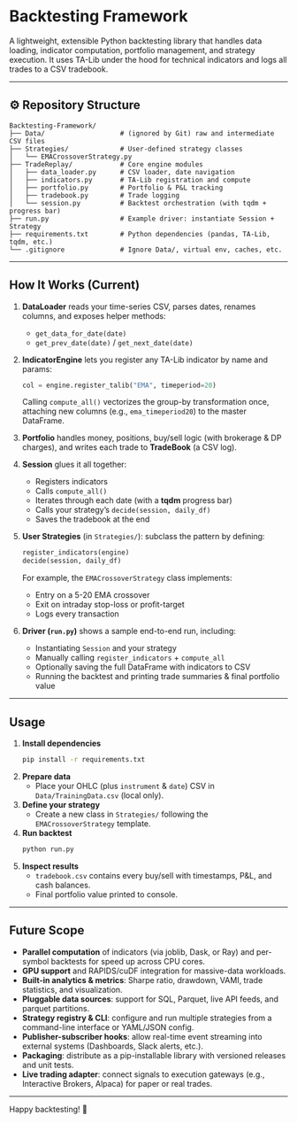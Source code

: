 # Backtesting Framework

A lightweight, extensible Python backtesting library that handles data loading, indicator computation, portfolio management, and strategy execution. It uses TA-Lib under the hood for technical indicators and logs all trades to a CSV tradebook.

---

## ⚙️ Repository Structure

```text
Backtesting-Framework/
├── Data/                   # (ignored by Git) raw and intermediate CSV files
├── Strategies/             # User-defined strategy classes
│   └── EMACrossoverStrategy.py
├── TradeReplay/            # Core engine modules
│   ├── data_loader.py      # CSV loader, date navigation
│   ├── indicators.py       # TA-Lib registration and compute
│   ├── portfolio.py        # Portfolio & P&L tracking
│   ├── tradebook.py        # Trade logging
│   └── session.py          # Backtest orchestration (with tqdm + progress bar)
├── run.py                  # Example driver: instantiate Session + Strategy
├── requirements.txt        # Python dependencies (pandas, TA-Lib, tqdm, etc.)
└── .gitignore              # Ignore Data/, virtual env, caches, etc.
```

---

##  How It Works (Current)

1. **DataLoader** reads your time-series CSV, parses dates, renames columns, and exposes helper methods:
   - `get_data_for_date(date)`
   - `get_prev_date(date)` / `get_next_date(date)`

2. **IndicatorEngine** lets you register any TA-Lib indicator by name and params:
   ```python
   col = engine.register_talib("EMA", timeperiod=20)
   ```
   Calling `compute_all()` vectorizes the group-by transformation once, attaching new columns (e.g., `ema_timeperiod20`) to the master DataFrame.

3. **Portfolio** handles money, positions, buy/sell logic (with brokerage & DP charges), and writes each trade to **TradeBook** (a CSV log).

4. **Session** glues it all together:
   - Registers indicators
   - Calls `compute_all()`
   - Iterates through each date (with a **tqdm** progress bar)
   - Calls your strategy’s `decide(session, daily_df)`
   - Saves the tradebook at the end

5. **User Strategies** (in `Strategies/`): subclass the pattern by defining:
   ```python
   register_indicators(engine)
   decide(session, daily_df)
   ```
   For example, the `EMACrossoverStrategy` class implements:
   - Entry on a 5-20 EMA crossover
   - Exit on intraday stop-loss or profit-target
   - Logs every transaction

6. **Driver (`run.py`)** shows a sample end-to-end run, including:
   - Instantiating `Session` and your strategy
   - Manually calling `register_indicators` + `compute_all`
   - Optionally saving the full DataFrame with indicators to CSV
   - Running the backtest and printing trade summaries & final portfolio value

---

##  Usage

1. **Install dependencies**
   ```bash
   pip install -r requirements.txt
   ```
2. **Prepare data**
   - Place your OHLC (plus `instrument` & `date`) CSV in `Data/TrainingData.csv` (local only).
3. **Define your strategy**
   - Create a new class in `Strategies/` following the `EMACrossoverStrategy` template.
4. **Run backtest**
   ```bash
   python run.py
   ```
5. **Inspect results**
   - `tradebook.csv` contains every buy/sell with timestamps, P&L, and cash balances.
   - Final portfolio value printed to console.

---

##  Future Scope

- **Parallel computation** of indicators (via joblib, Dask, or Ray) and per-symbol backtests for speed up across CPU cores.
- **GPU support** and RAPIDS/cuDF integration for massive-data workloads.
- **Built-in analytics & metrics**: Sharpe ratio, drawdown, VAMI, trade statistics, and visualization.
- **Pluggable data sources**: support for SQL, Parquet, live API feeds, and parquet partitions.
- **Strategy registry & CLI**: configure and run multiple strategies from a command-line interface or YAML/JSON config.
- **Publisher-subscriber hooks**: allow real-time event streaming into external systems (Dashboards, Slack alerts, etc.).
- **Packaging**: distribute as a pip-installable library with versioned releases and unit tests.
- **Live trading adapter**: connect signals to execution gateways (e.g., Interactive Brokers, Alpaca) for paper or real trades.

---

Happy backtesting! 🚀
